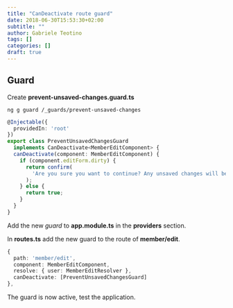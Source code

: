 ```yaml
---
title: "CanDeactivate route guard"
date: 2018-06-30T15:53:30+02:00
subtitle: ""
author: Gabriele Teotino
tags: []
categories: []
draft: true
---
```


## Guard

Create **prevent-unsaved-changes.guard.ts**

```shell
ng g guard /_guards/prevent-unsaved-changes
```

```typescript
@Injectable({
  providedIn: 'root'
})
export class PreventUnsavedChangesGuard
  implements CanDeactivate<MemberEditComponent> {
  canDeactivate(component: MemberEditComponent) {
    if (component.editForm.dirty) {
      return confirm(
        'Are you sure you want to continue? Any unsaved changes will be lost!'
      );
    } else {
      return true;
    }
  }
}
```

Add the new *guard* to **app.module.ts** in the **providers** section.

In **routes.ts** add the new guard to the route of **member/edit**.

```typescript
{
  path: 'member/edit',
  component: MemberEditComponent,
  resolve: { user: MemberEditResolver },
  canDeactivate: [PreventUnsavedChangesGuard]
},
```

The guard is now active, test the application.
